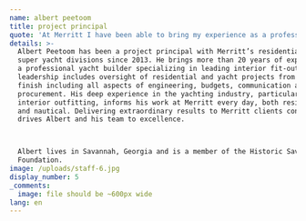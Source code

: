 ```yaml
---
name: albert peetoom
title: project principal
quote: 'At Merritt I have been able to bring my experience as a professional yacht builder to bear on both Merritt’s heritage of residential work, as well as its super yacht category. Finding new challenges in both continually drives me and my team to new levels of success.'
details: >-
  Albert Peetoom has been a project principal with Merritt’s residential and
  super yacht divisions since 2013. He brings more than 20 years of experience as
  a professional yacht builder specializing in leading interior fit-out. His team
  leadership includes oversight of residential and yacht projects from start to
  finish including all aspects of engineering, budgets, communication and
  procurement. His deep experience in the yachting industry, particularly
  interior outfitting, informs his work at Merritt every day, both residential
  and nautical. Delivering extraordinary results to Merritt clients continually
  drives Albert and his team to excellence.



  Albert lives in Savannah, Georgia and is a member of the Historic Savannah
  Foundation.
image: /uploads/staff-6.jpg
display_number: 5
_comments:
  image: file should be ~600px wide
lang: en
---
```


